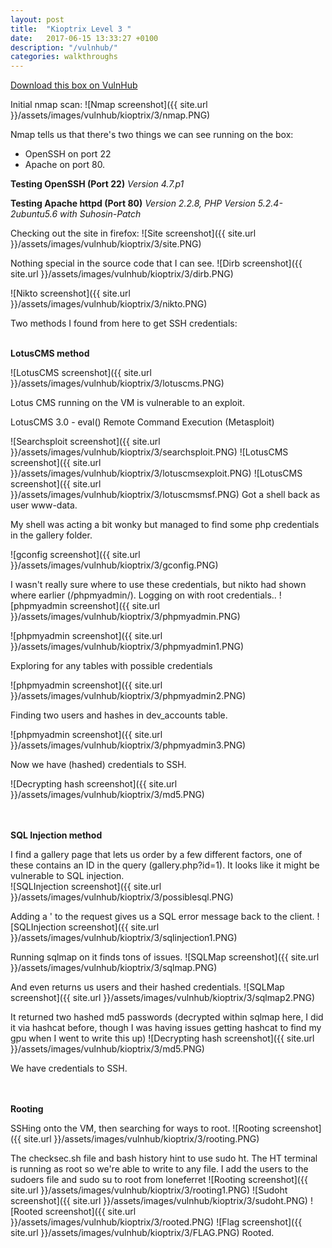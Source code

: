 ```yaml
---
layout: post
title:  "Kioptrix Level 3 "
date:   2017-06-15 13:33:27 +0100
description: "/vulnhub/"
categories: walkthroughs
---
```


[Download this box on VulnHub](https://www.vulnhub.com/entry/kioptrix-level-12-3,24/)

Initial nmap scan:
![Nmap screenshot]({{ site.url }}/assets/images/vulnhub/kioptrix/3/nmap.PNG)

Nmap tells us that there's two things we can see running on the box:
* OpenSSH on port 22
* Apache on port 80.

**Testing OpenSSH (Port 22)**
*Version 4.7.p1*

**Testing Apache httpd (Port 80)**
*Version 2.2.8, PHP Version 5.2.4-2ubuntu5.6 with Suhosin-Patch*

Checking out the site in firefox:
![Site screenshot]({{ site.url }}/assets/images/vulnhub/kioptrix/3/site.PNG)

Nothing special in the source code that I can see.
![Dirb screenshot]({{ site.url }}/assets/images/vulnhub/kioptrix/3/dirb.PNG)

![Nikto screenshot]({{ site.url }}/assets/images/vulnhub/kioptrix/3/nikto.PNG)


Two methods I found from here to get SSH credentials:
<br><br>

**LotusCMS method**

![LotusCMS screenshot]({{ site.url }}/assets/images/vulnhub/kioptrix/3/lotuscms.PNG)

Lotus CMS running on the VM is vulnerable to an exploit.

LotusCMS 3.0 - eval() Remote Command Execution (Metasploit)

![Searchsploit screenshot]({{ site.url }}/assets/images/vulnhub/kioptrix/3/searchsploit.PNG)
![LotusCMS screenshot]({{ site.url }}/assets/images/vulnhub/kioptrix/3/lotuscmsexploit.PNG)
![LotusCMS screenshot]({{ site.url }}/assets/images/vulnhub/kioptrix/3/lotuscmsmsf.PNG)
Got a shell back as user www-data.

My shell was acting a bit wonky but managed to find some php credentials in the gallery folder.

![gconfig screenshot]({{ site.url }}/assets/images/vulnhub/kioptrix/3/gconfig.PNG)

I wasn't really sure where to use these credentials, but nikto had shown where earlier (/phpmyadmin/).
Logging on with root credentials..
![phpmyadmin screenshot]({{ site.url }}/assets/images/vulnhub/kioptrix/3/phpmyadmin.PNG)

![phpmyadmin screenshot]({{ site.url }}/assets/images/vulnhub/kioptrix/3/phpmyadmin1.PNG)

Exploring for any tables with possible credentials

![phpmyadmin screenshot]({{ site.url }}/assets/images/vulnhub/kioptrix/3/phpmyadmin2.PNG)

Finding two users and hashes in dev_accounts table.

![phpmyadmin screenshot]({{ site.url }}/assets/images/vulnhub/kioptrix/3/phpmyadmin3.PNG)

Now we have (hashed) credentials to SSH.

![Decrypting hash screenshot]({{ site.url }}/assets/images/vulnhub/kioptrix/3/md5.PNG)

<br><br>
**SQL Injection method**

I find a gallery page that lets us order by a few different factors, one of these contains an ID in the query (gallery.php?id=1). It looks like it might be vulnerable to SQL injection.	
![SQLInjection screenshot]({{ site.url }}/assets/images/vulnhub/kioptrix/3/possiblesql.PNG)

Adding a ' to the request gives us a SQL error message back to the client.
![SQLInjection screenshot]({{ site.url }}/assets/images/vulnhub/kioptrix/3/sqlinjection1.PNG)

Running sqlmap on it finds tons of issues.
![SQLMap screenshot]({{ site.url }}/assets/images/vulnhub/kioptrix/3/sqlmap.PNG)

And even returns us users and their hashed credentials.
![SQLMap screenshot]({{ site.url }}/assets/images/vulnhub/kioptrix/3/sqlmap2.PNG)

It returned two hashed md5 passwords (decrypted within sqlmap here, I did it via hashcat before, though I was having issues getting hashcat to find my gpu when I went to write this up)
![Decrypting hash screenshot]({{ site.url }}/assets/images/vulnhub/kioptrix/3/md5.PNG)


We have credentials to SSH.

<br><br>
**Rooting**

SSHing onto the VM, then searching for ways to root.
![Rooting screenshot]({{ site.url }}/assets/images/vulnhub/kioptrix/3/rooting.PNG)

The checksec.sh file and bash history hint to use sudo ht. The HT terminal is running as root so we're able to write to any file. I add the users to the sudoers file and sudo su to root from loneferret
![Rooting screenshot]({{ site.url }}/assets/images/vulnhub/kioptrix/3/rooting1.PNG)
![Sudoht screenshot]({{ site.url }}/assets/images/vulnhub/kioptrix/3/sudoht.PNG)
![Rooted screenshot]({{ site.url }}/assets/images/vulnhub/kioptrix/3/rooted.PNG)
![Flag screenshot]({{ site.url }}/assets/images/vulnhub/kioptrix/3/FLAG.PNG)
Rooted.



